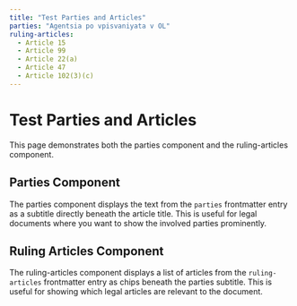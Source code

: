 ```yaml
---
title: "Test Parties and Articles"
parties: "Agentsia po vpisvaniyata v OL"
ruling-articles:
  - Article 15
  - Article 99
  - Article 22(a)
  - Article 47
  - Article 102(3)(c)
---
```


# Test Parties and Articles

This page demonstrates both the parties component and the ruling-articles component.

## Parties Component

The parties component displays the text from the `parties` frontmatter entry as a subtitle directly beneath the article title. This is useful for legal documents where you want to show the involved parties prominently.

## Ruling Articles Component

The ruling-articles component displays a list of articles from the `ruling-articles` frontmatter entry as chips beneath the parties subtitle. This is useful for showing which legal articles are relevant to the document. 